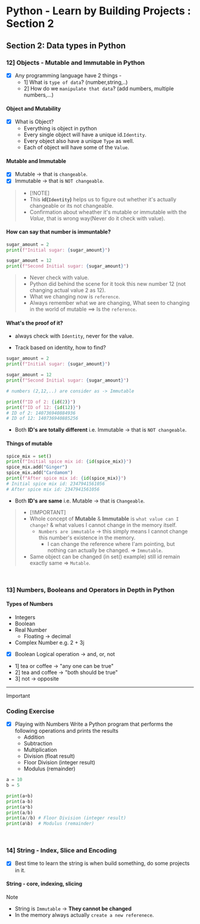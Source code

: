 # Python - Learn by Building Projects : Section 2

## Section 2: Data types in Python

### 12] Objects - Mutable and Immutable in Python

- [x] Any programming language have 2 things -
  - 1] What is `type of data`? (number,string,..)
  - 2] How do we `manipulate that data`? (add numbers, multiple numbers,...)

#### Object and Mutability

- [x] What is Object?
  - Everything is object in python
  - Every single object will have a unique id.`Identity`.
  - Every object also have a unique `Type` as well.
  - Each of object will have some of the `Value`.

#### Mutable and Immutable

- [x] Mutable -> that is `changeable`.
- [x] Immutable -> that is `NOT changeable`.

> - [!NOTE]
> - This **id(`Identity`)** helps us to figure out whether it's actually changeable or its not changeable.
> - Confirmation about wheather it's mutable or immutable with the <i>Value</i>, that is wrong way(Never do it check with value).

#### How can say that number is immuntable?

```py
sugar_amount = 2
print(f"Initial sugar: {sugar_amount}")

sugar_amount = 12
print(f"Second Initial sugar: {sugar_amount}")
```

> - Never check with value.
> - Python did behind the scene for it took this new number 12 (not changing actual value 2 as 12).
> - What we changing now is `reference`.
> - Always remember what we are changing, What seen to changing in the world of mutable ==> Is the `reference`.

#### What's the proof of it?

- always check with `Identity`, never for the value.

- Track based on identity, how to find?

```py
sugar_amount = 2
print(f"Initial sugar: {sugar_amount}")

sugar_amount = 12
print(f"Second Initial sugar: {sugar_amount}")

# numbers (2,12,..) are consider as -> Immutable

print(f"ID of 2: {id(2)}")
print(f"ID of 12: {id(12)}")
# ID of 2: 140736940884936
# ID of 12: 140736940885256
```

- Both **ID's are totally different** i.e. Immutable -> that is `NOT changeable`.

#### Things of mutable

```py
spice_mix = set()
print(f"Initial spice mix id: {id(spice_mix)}")
spice_mix.add("Ginger")
spice_mix.add("Cardamom")
print(f"After spice mix id: {id(spice_mix)}")
# Initial spice mix id: 2347941561056
# After spice mix id: 2347941561056
```

- Both **ID's are same** i.e. Mutable -> that is `Changeable`.

> - [!IMPORTANT]
> - Whole concept of **Mutable** & **Immutable** is `what value can I change?` & what values I cannot change in the memory itself.
>   - `Numbers are immutable` -> this simply means I cannot change this number's existence in the memory.
>     - I can change the reference where I'am pointing, but nothing can actually be changed. => `Immutable`.
> - Same object can be changed (in set() example) still id remain exactly same => `Mutable`.

<br>

### 13] Numbers, Booleans and Operators in Depth in Python

#### Types of Numbers

- Integers
- Boolean
- Real Number
  - Floating -> decimal
- Complex Number e.g. 2 + 3j

- [x] Boolean Logical operation -> and, or, not
- 1] tea or coffee -> "any one can be true"
- 2] tea and coffee -> "both should be true"
- 3] not -> opposite

---

> [!IMPORTANT]

### Coding Exercise

- [x] Playing with Numbers
      Write a Python program that performs the following operations and prints the results
  - Addition
  - Subtraction
  - Multiplication
  - Division (float result)
  - Floor Division (integer result)
  - Modulus (remainder)

```py
a = 10
b = 5

print(a+b)
print(a-b)
print(a*b)
print(a/b)
print(a//b) # Floor Division (integer result)
print(a%b)  # Modulus (remainder)
```

<br>

### 14] String - Index, Slice and Encoding

- [x] Best time to learn the string is when build something, do some projects in it.

#### String - core, indexing, slicing

> [!NOTE]
> - String is `Immutable` -> **They cannot be changed**
> - In the memory always actually `create a new referenece`.
